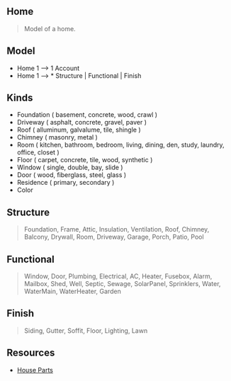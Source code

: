 Home
----
>Model of a home.

Model
-----
* Home 1 --> 1 Account
* Home 1 --> * Structure | Functional | Finish

Kinds
-----
* Foundation ( basement, concrete, wood, crawl )
* Driveway ( asphalt, concrete, gravel, paver )
* Roof ( alluminum, galvalume, tile, shingle )
* Chimney ( masonry, metal )
* Room ( kitchen, bathroom, bedroom, living, dining, den, study, laundry, office, closet )
* Floor ( carpet, concrete, tile, wood, synthetic )
* Window ( single, double, bay, slide )
* Door ( wood, fiberglass, steel, glass )
* Residence ( primary, secondary )
* Color

Structure
---------
>Foundation, Frame, Attic, Insulation, Ventilation, Roof, Chimney, Balcony, Drywall, Room,
>Driveway, Garage, Porch, Patio, Pool

Functional
----------
>Window, Door, Plumbing, Electrical, AC, Heater, Fusebox, Alarm, Mailbox, Shed, Well, Septic, Sewage,
>SolarPanel, Sprinklers, Water, WaterMain, WaterHeater, Garden

Finish
------
>Siding, Gutter, Soffit, Floor, Lighting, Lawn

Resources
---------
* [House Parts](https://www.hippo.com/learn-center/parts-of-a-house)